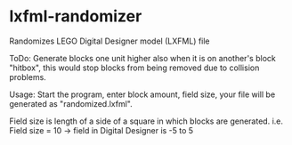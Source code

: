 # lxfml-randomizer
Randomizes LEGO Digital Designer model (LXFML) file

ToDo: Generate blocks one unit higher also when it is on another's block "hitbox", this would stop blocks from being removed due to collision problems.

Usage: Start the program, enter block amount, field size, your file will be generated as "randomized.lxfml".

Field size is length of a side of a square in which blocks are generated.
i.e. Field size = 10 -> field in Digital Designer is -5 to 5
